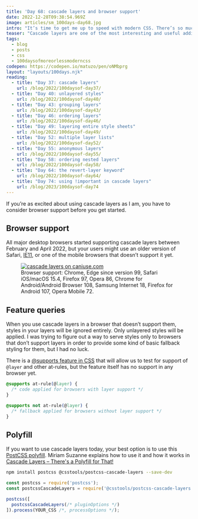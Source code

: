 ```yaml
---
title: 'Day 68: cascade layers and browser support'
date: 2022-12-28T09:38:54.969Z
image: articles/sm_100days-day68.jpg
intro: "It’s time to get me up to speed with modern CSS. There’s so much new in CSS that I know too little about. To change that I’ve started [#100DaysOfMoreOrLessModernCSS](/blog/2022/100-days-of-more-or-less-modern-css/). Why more or less modern CSS? Because some topics will be about cutting-edge features, while other stuff has been around for quite a while already, but I just have little to no experience with it."
teaser: "Cascade layers are one of the most interesting and useful additions to CSS recently. It will change the way we write CSS, how we use selectors, naming conventions, and probably also more things that I can’t think of right now. "
tags:
  - blog
  - posts
  - css
  - 100daysofmoreorlessmoderncss
codepen: https://codepen.io/matuzo/pen/oNMbprg
layout: "layouts/100days.njk"
reading:
  - title: "Day 37: cascade layers"
    url: /blog/2022/100daysof-day37/
  - title: "Day 40: unlayered styles"
    url: /blog/2022/100daysof-day40/
  - title: "Day 43: grouping layers"
    url: /blog/2022/100daysof-day43/
  - title: "Day 46: ordering layers"
    url: /blog/2022/100daysof-day46/
  - title: "Day 49: layering entire style sheets"
    url: /blog/2022/100daysof-day49/
  - title: "Day 52: multiple layer lists"
    url: /blog/2022/100daysof-day52/
  - title: "Day 55: anonymous layers"
    url: /blog/2022/100daysof-day55/
  - title: "Day 58: ordering nested layers"
    url: /blog/2022/100daysof-day58/
  - title: "Day 64: the revert-layer keyword"
    url: /blog/2022/100daysof-day64/
  - title: "Day 74: using !important in cascade layers"
    url: /blog/2023/100daysof-day74
---
```

If you’re as excited about using cascade layers as I am, you have to consider browser support before you get started.

## Browser support

All major desktop browsers started supporting cascade layers between February and April 2022, but your users might use an older version of Safari, [IE11](https://adrianroselli.com/2022/06/internet-explorer-still-does-not-go-away-today.html), or one of the mobile browsers that doesn’t support it yet.

<figure>
  <a href="https://caniuse.com/css-cascade-layers">
    <img src="/images/caniuse_cascade-layers.jpg" alt="cascade layers on caniuse.com">
  </a>
  <figcaption>
    Browser support: Chrome, Edge since version 99, Safari iOS/macOS 15.4, Firefox 97, Opera 86, Chrome for Android/Android Browser 108, Samsung Internet 18, Firefox for Android 107, Opera Mobile 72.
  </figcaption>
</figure>

## Feature queries

When you use cascade layers in a browser that doesn’t support them, styles in your layers will be ignored entirely. Only unlayered styles will be applied. I was trying to figure out a way to serve styles only to browsers that don’t support layers in order to provide some kind of basic fallback styling for them, but I had no luck.

There is a [@supports feature in CSS](https://css-tricks.com/css-cascade-layers/#aa-query-feature-support-using-supports) that will allow us to test for support of `@layer` and other at-rules, but the feature itself has no support in any browser yet.

```css
@supports at-rule(@layer) {
  /* code applied for browsers with layer support */
}

@supports not at-rule(@layer) {
  /* fallback applied for browsers without layer support */
}
```

## Polyfill

If you want to use cascade layers today, your best option is to use this [PostCSS polyfill](https://www.npmjs.com/package/@csstools/postcss-cascade-layers). Miriam Suzanne explains how to use it and how it works in  [Cascade Layers – There's a Polyfill for That!](https://www.oddbird.net/2022/06/21/cascade-layers-polyfill/)

```bash
npm install postcss @csstools/postcss-cascade-layers --save-dev
```

```js
const postcss = require('postcss');
const postcssCascadeLayers = require('@csstools/postcss-cascade-layers');

postcss([
  postcssCascadeLayers(/* pluginOptions */)
]).process(YOUR_CSS /*, processOptions */);
```